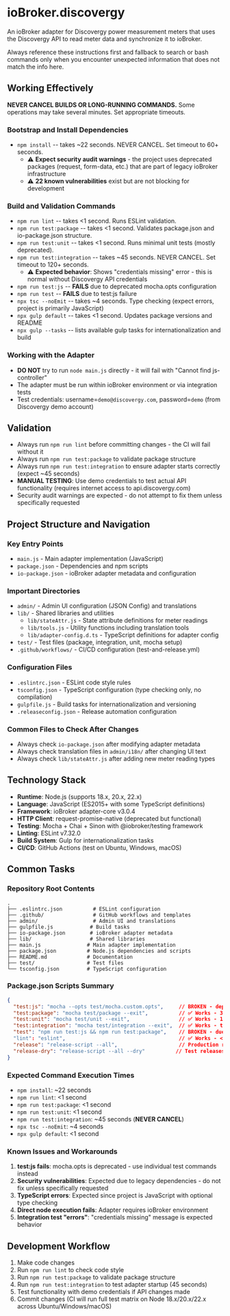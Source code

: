 # ioBroker.discovergy
An ioBroker adapter for Discovergy power measurement meters that uses the Discovergy API to read meter data and synchronize it to ioBroker.

Always reference these instructions first and fallback to search or bash commands only when you encounter unexpected information that does not match the info here.

## Working Effectively

**NEVER CANCEL BUILDS OR LONG-RUNNING COMMANDS.** Some operations may take several minutes. Set appropriate timeouts.

### Bootstrap and Install Dependencies
- `npm install` -- takes ~22 seconds. NEVER CANCEL. Set timeout to 60+ seconds.
  - ⚠️ **Expect security audit warnings** - the project uses deprecated packages (request, form-data, etc.) that are part of legacy ioBroker infrastructure
  - ⚠️ **22 known vulnerabilities** exist but are not blocking for development

### Build and Validation Commands
- `npm run lint` -- takes <1 second. Runs ESLint validation.
- `npm run test:package` -- takes <1 second. Validates package.json and io-package.json structure.
- `npm run test:unit` -- takes <1 second. Runs minimal unit tests (mostly deprecated).
- `npm run test:integration` -- takes ~45 seconds. NEVER CANCEL. Set timeout to 120+ seconds.
  - ⚠️ **Expected behavior**: Shows "credentials missing" error - this is normal without Discovergy API credentials
- `npm run test:js` -- **FAILS** due to deprecated mocha.opts configuration
- `npm run test` -- **FAILS** due to test:js failure
- `npx tsc --noEmit` -- takes ~4 seconds. Type checking (expect errors, project is primarily JavaScript)
- `npx gulp default` -- takes <1 second. Updates package versions and README
- `npx gulp --tasks` -- lists available gulp tasks for internationalization and build

### Working with the Adapter
- **DO NOT** try to run `node main.js` directly - it will fail with "Cannot find js-controller"
- The adapter must be run within ioBroker environment or via integration tests
- Test credentials: username=`demo@discovergy.com`, password=`demo` (from Discovergy demo account)

## Validation
- Always run `npm run lint` before committing changes - the CI will fail without it
- Always run `npm run test:package` to validate package structure
- Always run `npm run test:integration` to ensure adapter starts correctly (expect ~45 seconds)
- **MANUAL TESTING**: Use demo credentials to test actual API functionality (requires internet access to api.discovergy.com)
- Security audit warnings are expected - do not attempt to fix them unless specifically requested

## Project Structure and Navigation

### Key Entry Points
- `main.js` - Main adapter implementation (JavaScript)
- `package.json` - Dependencies and npm scripts
- `io-package.json` - ioBroker adapter metadata and configuration

### Important Directories
- `admin/` - Admin UI configuration (JSON Config) and translations
- `lib/` - Shared libraries and utilities
  - `lib/stateAttr.js` - State attribute definitions for meter readings
  - `lib/tools.js` - Utility functions including translation tools
  - `lib/adapter-config.d.ts` - TypeScript definitions for adapter config
- `test/` - Test files (package, integration, unit, mocha setup)
- `.github/workflows/` - CI/CD configuration (test-and-release.yml)

### Configuration Files
- `.eslintrc.json` - ESLint code style rules
- `tsconfig.json` - TypeScript configuration (type checking only, no compilation)
- `gulpfile.js` - Build tasks for internationalization and versioning
- `.releaseconfig.json` - Release automation configuration

### Common Files to Check After Changes
- Always check `io-package.json` after modifying adapter metadata
- Always check translation files in `admin/i18n/` after changing UI text
- Always check `lib/stateAttr.js` after adding new meter reading types

## Technology Stack
- **Runtime**: Node.js (supports 18.x, 20.x, 22.x)
- **Language**: JavaScript (ES2015+ with some TypeScript definitions)
- **Framework**: ioBroker adapter-core v3.0.4
- **HTTP Client**: request-promise-native (deprecated but functional)
- **Testing**: Mocha + Chai + Sinon with @iobroker/testing framework
- **Linting**: ESLint v7.32.0
- **Build System**: Gulp for internationalization tasks
- **CI/CD**: GitHub Actions (test on Ubuntu, Windows, macOS)

## Common Tasks

### Repository Root Contents
```
.
├── .eslintrc.json          # ESLint configuration
├── .github/                # GitHub workflows and templates
├── admin/                  # Admin UI and translations
├── gulpfile.js            # Build tasks
├── io-package.json        # ioBroker adapter metadata
├── lib/                   # Shared libraries
├── main.js               # Main adapter implementation
├── package.json          # Node.js dependencies and scripts
├── README.md             # Documentation
├── test/                 # Test files
└── tsconfig.json         # TypeScript configuration
```

### Package.json Scripts Summary
```json
{
  "test:js": "mocha --opts test/mocha.custom.opts",     // BROKEN - deprecated
  "test:package": "mocha test/package --exit",          // ✅ Works - 38 tests
  "test:unit": "mocha test/unit --exit",                // ✅ Works - 1 test
  "test:integration": "mocha test/integration --exit",  // ✅ Works - takes 45s
  "test": "npm run test:js && npm run test:package",    // BROKEN - due to test:js
  "lint": "eslint",                                     // ✅ Works - <1s
  "release": "release-script --all",                    // Production releases
  "release-dry": "release-script --all --dry"          // Test releases
}
```

### Expected Command Execution Times
- `npm install`: ~22 seconds
- `npm run lint`: <1 second
- `npm run test:package`: <1 second  
- `npm run test:unit`: <1 second
- `npm run test:integration`: ~45 seconds (**NEVER CANCEL**)
- `npx tsc --noEmit`: ~4 seconds
- `npx gulp default`: <1 second

### Known Issues and Workarounds
1. **test:js fails**: mocha.opts is deprecated - use individual test commands instead
2. **Security vulnerabilities**: Expected due to legacy dependencies - do not fix unless specifically requested
3. **TypeScript errors**: Expected since project is JavaScript with optional type checking
4. **Direct node execution fails**: Adapter requires ioBroker environment
5. **Integration test "errors"**: "credentials missing" message is expected behavior

## Development Workflow
1. Make code changes
2. Run `npm run lint` to check code style
3. Run `npm run test:package` to validate package structure  
4. Run `npm run test:integration` to test adapter startup (45 seconds)
5. Test functionality with demo credentials if API changes made
6. Commit changes (CI will run full test matrix on Node 18.x/20.x/22.x across Ubuntu/Windows/macOS)